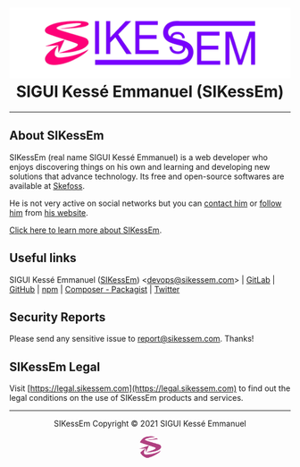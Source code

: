 <div align="center">
  <h1><a href="https://sikessem.com/" title="Go to SIKessEm website"><img src="SIKessEm-logo.png" alt="SIKessEm logo"/></a><br/>SIGUI Kessé Emmanuel (SIKessEm)</h1>
</div>

***

## About SIKessEm

SIKessEm (real name SIGUI Kessé Emmanuel) is a web developer who enjoys discovering things on his own and learning and developing new solutions that advance technology.
Its free and open-source softwares are available at [Skefoss](https://foss.sikessem.com).

He is not very active on social networks but you can [contact him](https://sikessem.com/contact) or [follow him](https://sikessem.com/follow) from [his website](https://sikessem.com).

[Click here to learn more about SIKessEm](https://about.sikessem.com).

## Useful links

SIGUI Kessé Emmanuel ([SIKessEm](https://sikessem.com)) <[devops@sikessem.com](mailto:devops@sikessem.com)> | [GitLab](https://gitlab.com/SIKessEm) | [GitHub](https://github.com/SIKessEm) | [npm](https://npmjs.org/~sikessem) | [Composer - Packagist](https://packagist.org/users/SIKessEm) | [Twitter](https://twitter.com/SIKessEm_tweets)


## Security Reports

Please send any sensitive issue to [report@sikessem.com](mailto:report@sikessem.com). Thanks!


## SIKessEm Legal

Visit [https://legal.sikessem.com](https://legal.sikessem.com) to find out the legal conditions on the use of SIKessEm products and services.

***

<div align="center">
  <p>SIKessEm  Copyright &#169; 2021  SIGUI Kessé Emmanuel</p>
  <p><a href="https://sikessem.com/" title="Go to SIKessEm website"><img src="SIKessEm-icon.png" width="40px" height="40px" alt="SIKessEm icon" style="border-radius:50%;"/></a></p>
</div>
